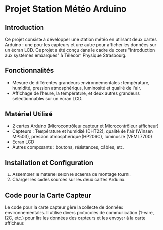 # Projet Station Météo Arduino

## Introduction
Ce projet consiste à développer une station météo en utilisant deux cartes Arduino : une pour les capteurs et une autre pour afficher les données sur un écran LCD. Ce projet a été conçu dans le cadre du cours "Introduction aux systèmes embarqués" à Télécom Physique Strasbourg.

## Fonctionnalités
- Mesure de différentes grandeurs environnementales : température, humidité, pression atmosphérique, luminosité et qualité de l'air.
- Affichage de l'heure, la température, et deux autres grandeurs sélectionnables sur un écran LCD.

## Matériel Utilisé
- 2 cartes Arduino (Microcontrôleur capteur et Microcontrôleur afficheur)
- Capteurs : Température et humidité (DHT22), qualité de l'air (Winsen MP503), pression atmosphérique (HP206C), luminosité (VEML7700)
- Ecran LCD
- Autres composants : boutons, résistances, câbles, etc.

## Installation et Configuration
1. Assembler le matériel selon le schéma de montage fourni.
2. Charger les codes sources sur les deux cartes Arduino.

## Code pour la Carte Capteur
Le code pour la carte capteur gère la collecte de données environnementales. Il utilise divers protocoles de communication (1-wire, I2C, etc.) pour lire les données des capteurs et les envoyer à la carte afficheur.
